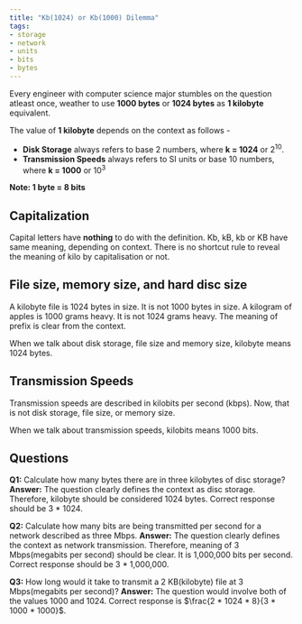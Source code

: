 ```yaml
---
title: "Kb(1024) or Kb(1000) Dilemma"
tags:
- storage
- network
- units
- bits
- bytes
---
```


Every engineer with computer science major stumbles on the question atleast once, weather to use **1000 bytes** or **1024 bytes** as **1 kilobyte** equivalent.

The value of **1 kilobyte** depends on the context as follows -
- **Disk Storage** always refers to base 2 numbers, where **k = 1024** or 2<sup>10</sup>.
- **Transmission Speeds** always refers to SI units or base 10 numbers, where **k = 1000** or 10<sup>3</sup>

**Note: 1 byte = 8 bits**

## Capitalization
Capital letters have **nothing** to do with the definition. Kb, kB, kb or KB have same meaning, depending on context. There is no shortcut rule to reveal the meaning of kilo by capitalisation or not.

## File size, memory size, and hard disc size
A kilobyte file is 1024 bytes in size. It is not 1000 bytes in size.
A kilogram of apples is 1000 grams heavy. It is not 1024 grams heavy.
The meaning of prefix is clear from the context.

When we talk about disk storage, file size and memory size, kilobyte means 1024 bytes.

## Transmission Speeds
Transmission speeds are described in kilobits per second (kbps). Now, that is not disk storage, file size, or memory size.

When we talk about transmission speeds, kilobits means 1000 bits.

## Questions
**Q1:** Calculate how many bytes there are in three kilobytes of disc storage?
**Answer:** The question clearly defines the context as disc storage. Therefore, kilobyte should be considered 1024 bytes. Correct response should be 3 \* 1024.

**Q2:** Calculate how many bits are being transmitted per second for a network described as three Mbps.
**Answer:** The question clearly defines the context as network transmission. Therefore, meaning of 3 Mbps(megabits per second) should be clear. It is 1,000,000 bits per second. Correct response should be 3 \* 1,000,000.

**Q3:** How long would it take to transmit a 2 KB(kilobyte) file at 3 Mbps(megabits per second)?
**Answer:** The question would involve both of the values 1000 and 1024. Correct response is $\frac{2 * 1024 * 8}{3 * 1000 * 1000}$.
